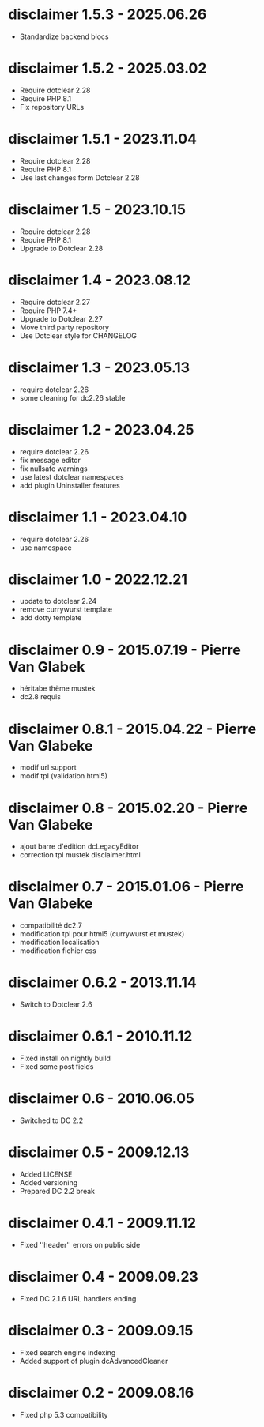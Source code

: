 disclaimer 1.5.3 - 2025.06.26
===========================================================
* Standardize backend blocs

disclaimer 1.5.2 - 2025.03.02
===========================================================
* Require dotclear 2.28
* Require PHP 8.1
* Fix repository URLs

disclaimer 1.5.1 - 2023.11.04
===========================================================
* Require dotclear 2.28
* Require PHP 8.1
* Use last changes form Dotclear 2.28

disclaimer 1.5 - 2023.10.15
===========================================================
* Require dotclear 2.28
* Require PHP 8.1
* Upgrade to Dotclear 2.28

disclaimer 1.4 - 2023.08.12
===========================================================
* Require dotclear 2.27
* Require PHP 7.4+
* Upgrade to Dotclear 2.27
* Move third party repository
* Use Dotclear style for CHANGELOG

disclaimer 1.3 - 2023.05.13
===========================================================
* require dotclear 2.26
* some cleaning for dc2.26 stable

disclaimer 1.2 - 2023.04.25
===========================================================
* require dotclear 2.26
* fix message editor
* fix nullsafe warnings
* use latest dotclear namespaces
* add plugin Uninstaller features

disclaimer 1.1 - 2023.04.10
===========================================================
* require dotclear 2.26
* use namespace

disclaimer 1.0 - 2022.12.21
===========================================================
* update to dotclear 2.24
* remove currywurst template
* add dotty template

disclaimer 0.9 - 2015.07.19 - Pierre Van Glabek
===========================================================
* héritabe thème mustek
* dc2.8 requis

disclaimer 0.8.1 - 2015.04.22 - Pierre Van Glabeke
===========================================================
* modif url support
* modif tpl (validation html5)

disclaimer 0.8 - 2015.02.20 - Pierre Van Glabeke
===========================================================
* ajout barre d'édition dcLegacyEditor
* correction tpl mustek disclaimer.html

disclaimer 0.7 - 2015.01.06 - Pierre Van Glabeke
===========================================================
* compatibilité dc2.7
* modification tpl pour html5 (currywurst et mustek)
* modification localisation
* modification fichier css

disclaimer 0.6.2 - 2013.11.14
===========================================================
* Switch to Dotclear 2.6

disclaimer 0.6.1 - 2010.11.12
===========================================================
* Fixed install on nightly build
* Fixed some post fields

disclaimer 0.6 - 2010.06.05
===========================================================
* Switched to DC 2.2

disclaimer 0.5 - 2009.12.13
===========================================================
* Added LICENSE
* Added versioning
* Prepared DC 2.2 break

disclaimer 0.4.1 - 2009.11.12
===========================================================
* Fixed ''header'' errors on public side

disclaimer 0.4 - 2009.09.23
===========================================================
* Fixed DC 2.1.6 URL handlers ending

disclaimer 0.3 - 2009.09.15
===========================================================
* Fixed search engine indexing
* Added support of plugin dcAdvancedCleaner

disclaimer 0.2 - 2009.08.16
===========================================================
* Fixed php 5.3 compatibility
